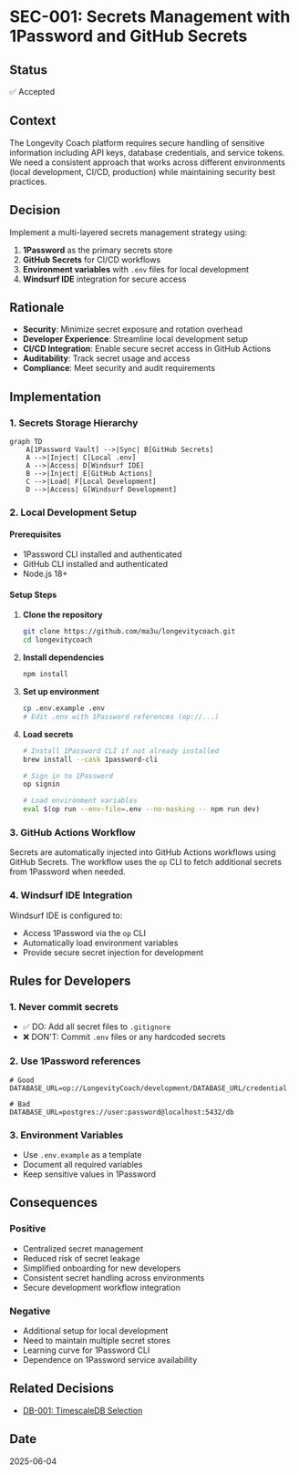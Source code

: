 # SEC-001: Secrets Management with 1Password and GitHub Secrets

## Status
✅ Accepted

## Context
The Longevity Coach platform requires secure handling of sensitive information including API keys, database credentials, and service tokens. We need a consistent approach that works across different environments (local development, CI/CD, production) while maintaining security best practices.

## Decision
Implement a multi-layered secrets management strategy using:

1. **1Password** as the primary secrets store
2. **GitHub Secrets** for CI/CD workflows
3. **Environment variables** with `.env` files for local development
4. **Windsurf IDE** integration for secure access

## Rationale
- **Security**: Minimize secret exposure and rotation overhead
- **Developer Experience**: Streamline local development setup
- **CI/CD Integration**: Enable secure secret access in GitHub Actions
- **Auditability**: Track secret usage and access
- **Compliance**: Meet security and audit requirements

## Implementation

### 1. Secrets Storage Hierarchy

```mermaid
graph TD
    A[1Password Vault] -->|Sync| B[GitHub Secrets]
    A -->|Inject| C[Local .env]
    A -->|Access| D[Windsurf IDE]
    B -->|Inject| E[GitHub Actions]
    C -->|Load| F[Local Development]
    D -->|Access| G[Windsurf Development]
```

### 2. Local Development Setup

#### Prerequisites
- 1Password CLI installed and authenticated
- GitHub CLI installed and authenticated
- Node.js 18+

#### Setup Steps

1. **Clone the repository**
   ```bash
   git clone https://github.com/ma3u/longevitycoach.git
   cd longevitycoach
   ```

2. **Install dependencies**
   ```bash
   npm install
   ```

3. **Set up environment**
   ```bash
   cp .env.example .env
   # Edit .env with 1Password references (op://...)
   ```

4. **Load secrets**
   ```bash
   # Install 1Password CLI if not already installed
   brew install --cask 1password-cli
   
   # Sign in to 1Password
   op signin
   
   # Load environment variables
   eval $(op run --env-file=.env --no-masking -- npm run dev)
   ```

### 3. GitHub Actions Workflow

Secrets are automatically injected into GitHub Actions workflows using GitHub Secrets. The workflow uses the `op` CLI to fetch additional secrets from 1Password when needed.

### 4. Windsurf IDE Integration

Windsurf IDE is configured to:
- Access 1Password via the `op` CLI
- Automatically load environment variables
- Provide secure secret injection for development

## Rules for Developers

### 1. Never commit secrets
- ✅ DO: Add all secret files to `.gitignore`
- ❌ DON'T: Commit `.env` files or any hardcoded secrets

### 2. Use 1Password references
```env
# Good
DATABASE_URL=op://LongevityCoach/development/DATABASE_URL/credential

# Bad
DATABASE_URL=postgres://user:password@localhost:5432/db
```

### 3. Environment Variables
- Use `.env.example` as a template
- Document all required variables
- Keep sensitive values in 1Password

## Consequences
### Positive
- Centralized secret management
- Reduced risk of secret leakage
- Simplified onboarding for new developers
- Consistent secret handling across environments
- Secure development workflow integration

### Negative
- Additional setup for local development
- Need to maintain multiple secret stores
- Learning curve for 1Password CLI
- Dependence on 1Password service availability

## Related Decisions
- [DB-001: TimescaleDB Selection](./DB-001-timescaledb-selection.md)

## Date
2025-06-04
